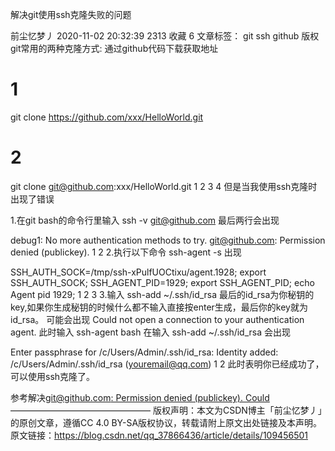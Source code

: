 解决git使用ssh克隆失败的问题

前尘忆梦丿 2020-11-02 20:32:39  2313  收藏 6
文章标签： git ssh github
版权
git常用的两种克隆方式:
通过github代码下载获取地址




# 1
git clone https://github.com/xxx/HelloWorld.git
# 2
git clone git@github.com:xxx/HelloWorld.git
1
2
3
4
但是当我使用ssh克隆时出现了错误

1.在git bash的命令行里输入
ssh -v git@github.com
最后两行会出现

debug1: No more authentication methods to try.
git@github.com: Permission denied (publickey).
1
2
2.执行以下命令
ssh-agent -s
出现

SSH_AUTH_SOCK=/tmp/ssh-xPulfUOCtixu/agent.1928; export SSH_AUTH_SOCK;
SSH_AGENT_PID=1929; export SSH_AGENT_PID;
echo Agent pid 1929;
1
2
3
3.输入
ssh-add ~/.ssh/id_rsa 最后的id_rsa为你秘钥的key,如果你生成秘钥的时候什么都不输入直接按enter生成，最后你的key就为id_rsa。
可能会出现
Could not open a connection to your authentication agent.
此时输入
ssh-agent bash
在输入
ssh-add ~/.ssh/id_rsa
会出现

Enter passphrase for /c/Users/Admin/.ssh/id_rsa:
Identity added: /c/Users/Admin/.ssh/id_rsa (youremail@qq.com)
1
2
此时表明你已经成功了，可以使用ssh克隆了。

参考解决[git@github.com: Permission denied (publickey). Could](https://www.jianshu.com/p/7d57ce4147d3)
————————————————
版权声明：本文为CSDN博主「前尘忆梦丿」的原创文章，遵循CC 4.0 BY-SA版权协议，转载请附上原文出处链接及本声明。
原文链接：https://blog.csdn.net/qq_37866436/article/details/109456501